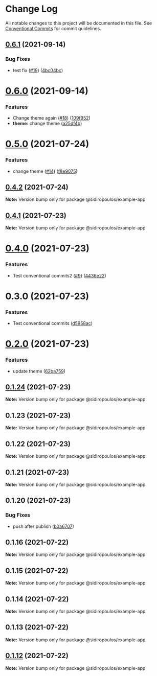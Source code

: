# Change Log

All notable changes to this project will be documented in this file.
See [Conventional Commits](https://conventionalcommits.org) for commit guidelines.

## [0.6.1](https://github.com/HarrisSidiropoulos/lerna-example/compare/@sidiropoulos/example-app@0.6.0...@sidiropoulos/example-app@0.6.1) (2021-09-14)


### Bug Fixes

* test fix ([#19](https://github.com/HarrisSidiropoulos/lerna-example/issues/19)) ([4bc04bc](https://github.com/HarrisSidiropoulos/lerna-example/commit/4bc04bc93695c2d9ec2fd015c4bf4988e0299067))





# [0.6.0](https://github.com/HarrisSidiropoulos/lerna-example/compare/@sidiropoulos/example-app@0.5.0...@sidiropoulos/example-app@0.6.0) (2021-09-14)


### Features

* Change theme again ([#18](https://github.com/HarrisSidiropoulos/lerna-example/issues/18)) ([109f952](https://github.com/HarrisSidiropoulos/lerna-example/commit/109f952e1e95ea065288a77464456cc869dd1f5f))
* **theme:** change theme ([a25df4b](https://github.com/HarrisSidiropoulos/lerna-example/commit/a25df4bbae6ebe2a1da627e866f58620b2d48e34))





# [0.5.0](https://github.com/HarrisSidiropoulos/lerna-example/compare/@sidiropoulos/example-app@0.4.2...@sidiropoulos/example-app@0.5.0) (2021-07-24)

### Features

- change theme ([#14](https://github.com/HarrisSidiropoulos/lerna-example/issues/14)) ([f8e9075](https://github.com/HarrisSidiropoulos/lerna-example/commit/f8e907567d6e89dfa4519a520eed7b865976dce1))

## [0.4.2](https://github.com/HarrisSidiropoulos/lerna-example/compare/@sidiropoulos/example-app@0.4.1...@sidiropoulos/example-app@0.4.2) (2021-07-24)

**Note:** Version bump only for package @sidiropoulos/example-app

## [0.4.1](https://github.com/HarrisSidiropoulos/lerna-example/compare/@sidiropoulos/example-app@0.4.0...@sidiropoulos/example-app@0.4.1) (2021-07-23)

**Note:** Version bump only for package @sidiropoulos/example-app

# [0.4.0](https://github.com/HarrisSidiropoulos/lerna-example/compare/@sidiropoulos/example-app@0.3.0...@sidiropoulos/example-app@0.4.0) (2021-07-23)

### Features

- Test conventional commits2 ([#9](https://github.com/HarrisSidiropoulos/lerna-example/issues/9)) ([4436e22](https://github.com/HarrisSidiropoulos/lerna-example/commit/4436e22a4064f3572734ccd6b952fea815e55638))

# 0.3.0 (2021-07-23)

### Features

- Test conventional commits ([d5958ac](https://github.com/HarrisSidiropoulos/lerna-example/commit/d5958ac9f6a70ba8418cdbd9ad82fad1d1df0b60))

# [0.2.0](https://github.com/HarrisSidiropoulos/lerna-example/compare/@sidiropoulos/example-app@0.1.24...@sidiropoulos/example-app@0.2.0) (2021-07-23)

### Features

- update theme ([62ba759](https://github.com/HarrisSidiropoulos/lerna-example/commit/62ba7599b1aa45941535d1cb16ad8987063580c6))

## [0.1.24](https://github.com/HarrisSidiropoulos/lerna-example/compare/@sidiropoulos/example-app@0.1.23...@sidiropoulos/example-app@0.1.24) (2021-07-23)

**Note:** Version bump only for package @sidiropoulos/example-app

## 0.1.23 (2021-07-23)

**Note:** Version bump only for package @sidiropoulos/example-app

## 0.1.22 (2021-07-23)

**Note:** Version bump only for package @sidiropoulos/example-app

## 0.1.21 (2021-07-23)

**Note:** Version bump only for package @sidiropoulos/example-app

## 0.1.20 (2021-07-23)

### Bug Fixes

- push after publish ([b0a6707](https://github.com/HarrisSidiropoulos/lerna-example/commit/b0a6707f929f8863e7f2d44d722c9a7d7a9b3b3b))

## 0.1.16 (2021-07-22)

**Note:** Version bump only for package @sidiropoulos/example-app

## 0.1.15 (2021-07-22)

**Note:** Version bump only for package @sidiropoulos/example-app

## 0.1.14 (2021-07-22)

**Note:** Version bump only for package @sidiropoulos/example-app

## 0.1.13 (2021-07-22)

**Note:** Version bump only for package @sidiropoulos/example-app

## [0.1.12](https://github.com/HarrisSidiropoulos/lerna-example/compare/@sidiropoulos/example-app@0.1.11...@sidiropoulos/example-app@0.1.12) (2021-07-22)

**Note:** Version bump only for package @sidiropoulos/example-app
